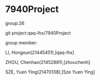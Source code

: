 # 7940Project

group:26

git project:qaq-lhx/7940Project

group member:

LI, Hongxun(21445451),[qaq-lhx]

ZHOU, Chenhao(21452881),[zhouchenh]

SZE, Yuen Ying(21470138),[Sze Yuen Ying]




